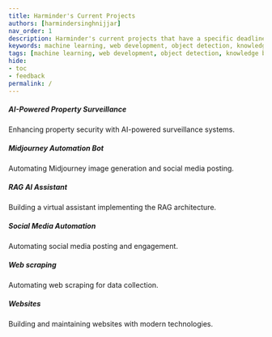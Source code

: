 ```yaml
---
title: Harminder's Current Projects
authors: [harmindersinghnijjar]
nav_order: 1
description: Harminder's current projects that have a specific deadline or project associated with them.
keywords: machine learning, web development, object detection, knowledge base
tags: [machine learning, web development, object detection, knowledge base]
hide:
- toc
- feedback
permalink: /
---
```


<!DOCTYPE html>
<html lang="en">
<head>

  <!-- Google icons -->
  <link href="https://fonts.googleapis.com/icon?family=Material+Icons" rel="stylesheet">

  <!-- Tailwind CSS -->
  <link href="https://unpkg.com/tailwindcss@latest/dist/tailwind.min.css" rel="stylesheet">

  <!-- Favicon -->
  <link rel="shortcut icon" href="https://www.mkdocs.org/favicon.ico" type="image/x-icon">

  <!-- ApexCharts library -->
  <script src="https://cdn.jsdelivr.net/npm/apexcharts@latest/dist/apexcharts.min.js"></script>
  <meta name="viewport" content="width=device-width, initial-scale=1.0">

  <!-- Custom styles -->
  <link rel="stylesheet" href="css/custom.css">

  <meta name="viewport" content="width=device-width, initial-scale=1.0">

</head>
<body>
    <div class="grid gap-6 md:grid-cols-2 lg:grid-cols-4 p-4">
        <!-- Project Card: AI-Powered Property Surveillance -->
        <div class="p-6 rounded-lg shadow-2xl hover:shadow-xl hover:-translate-y-1 transform transition">
            <h5 class="text-s font-bold mb-2">AI-Powered Property Surveillance</h5>
            <p class="">Enhancing property security with AI-powered surveillance systems.</p>
        </div>
        <!-- Project Card: Midjourney Automation Bot -->
        <div class="p-6 rounded-lg shadow-2xl hover:shadow-xl hover:-translate-y-1 transform transition">
            <h5 class="text-s font-bold mb-2">Midjourney Automation Bot</h5>
            <p class="">Automating Midjourney image generation and social media posting.</p>
        </div>
        <!-- Project Card: RAG AI Assistant -->
        <div class="p-6 rounded-lg shadow-2xl hover:shadow-xl hover:-translate-y-1 transform transition">
            <h5 class="text-s font-bold mb-2">RAG AI Assistant</h5>
            <p class="">Building a virtual assistant implementing the RAG architecture.</p>
        </div>
        <!-- Project Card: Social Media Automation -->
        <div class="p-6 rounded-lg shadow-2xl hover:shadow-xl hover:-translate-y-1 transform transition">
            <h5 class="text-s font-bold mb-2">Social Media Automation</h5>
            <p class="">Automating social media posting and engagement.</p>
        </div>
        <!-- Project Card: Web Scraping -->
        <div class="p-6 rounded-lg shadow-2xl hover:shadow-xl hover:-translate-y-1 transform transition">
            <h5 class="text-xl font-bold mb-2">Web scraping</h5>
            <p class="">Automating web scraping for data collection.</p>
        </div>
        <!-- Project Card: Websites -->
        <div class="p-6 rounded-lg shadow-2xl hover:shadow-xl hover:-translate-y-1 transform transition">
            <h5 class="text-xl font-bold mb-2">Websites</h5>
            <p class="">Building and maintaining websites with modern technologies.</p>
        </div>
        <!-- Add more project cards as needed -->
    </div>
</body>
